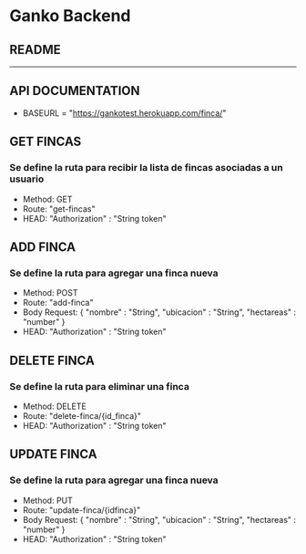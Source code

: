 # Ganko Backend
## README
 
-------------------
## API DOCUMENTATION

* BASEURL = "https://gankotest.herokuapp.com/finca/"

## GET FINCAS
### Se define la ruta para recibir la lista de fincas asociadas a un usuario
* Method: GET
* Route: "get-fincas"
* HEAD: "Authorization" : "String token"

## ADD FINCA
### Se define la ruta para agregar una finca nueva
* Method: POST
* Route: "add-finca"
* Body Request: {
    "nombre" : "String",
    "ubicacion" : "String",
    "hectareas" : "number"
}
* HEAD: "Authorization" : "String token"

## DELETE FINCA
### Se define la ruta para eliminar una finca
* Method: DELETE
* Route: "delete-finca/{id_finca}"
* HEAD: "Authorization" : "String token"

## UPDATE FINCA
### Se define la ruta para agregar una finca nueva
* Method: PUT
* Route: "update-finca/{idfinca}"
* Body Request: {
    "nombre" : "String",
    "ubicacion" : "String",
    "hectareas" : "number"
}
* HEAD: "Authorization" : "String token"